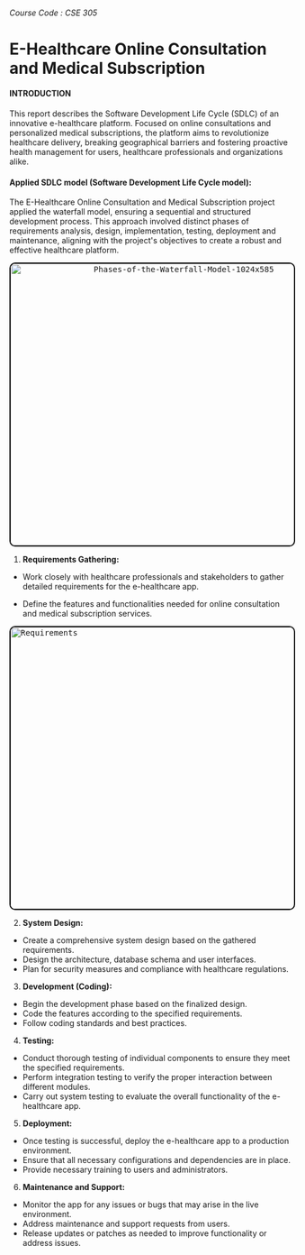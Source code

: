 ###### Course Code : CSE 305


# E-Healthcare Online Consultation and Medical Subscription
#### INTRODUCTION
This report describes the Software Development Life Cycle (SDLC) of an innovative e-healthcare platform. Focused on online consultations and personalized medical subscriptions, the platform aims to revolutionize healthcare delivery, breaking geographical barriers and fostering proactive health management for users, healthcare professionals and organizations alike.

#### Applied SDLC model (Software Development Life Cycle model):
The E-Healthcare Online Consultation and Medical Subscription project applied the waterfall model, ensuring a sequential and structured development process. This approach involved distinct phases of requirements analysis, design, implementation, testing, deployment and maintenance, aligning with the project's objectives to create a robust and effective healthcare platform.


<p align="center">
  <kbd>
    <img src="https://github.com/Tazfia67/E-Healthcare-Online-Consultation-and-Medical-Subscription/assets/157128451/7287676b-771c-4988-ba8c-746c6d702865"
alt="Phases-of-the-Waterfall-Model-1024x585" width="600" height="500" style="border: 2px solid black; border-radius: 10px;">
  </kbd>
</p>


   1. **Requirements Gathering:**
   - Work closely with healthcare professionals and stakeholders to gather detailed requirements for the e-healthcare app.
   - Define the features and functionalities needed for online consultation and medical subscription services.
    

     <p align="center">
  <kbd>
    <img src="https://github.com/Tazfia67/E-Healthcare-Online-Consultation-and-Medical-Subscription/assets/157128451/a998cd26-a932-41a6-9853-8edad5679941)"
 alt="Requirements" width="600" height="500" style="border: 2px solid black; border-radius: 10px; right-margin: 50px;">
  </kbd>
</p>


   2. **System Design:**
   - Create a comprehensive system design based on the gathered requirements.
   - Design the architecture, database schema and user interfaces.
   - Plan for security measures and compliance with healthcare regulations.

   3. **Development (Coding):**
   - Begin the development phase based on the finalized design.
   - Code the features according to the specified requirements.
   - Follow coding standards and best practices.

   4. **Testing:**
   - Conduct thorough testing of individual components to ensure they meet the specified requirements.
   - Perform integration testing to verify the proper interaction between different modules.
   - Carry out system testing to evaluate the overall functionality of the e-healthcare app.

   5. **Deployment:**
   - Once testing is successful, deploy the e-healthcare app to a production environment.
   - Ensure that all necessary configurations and dependencies are in place.
   - Provide necessary training to users and administrators.

   6. **Maintenance and Support:**
   - Monitor the app for any issues or bugs that may arise in the live environment.
   - Address maintenance and support requests from users.
   - Release updates or patches as needed to improve functionality or address issues.
